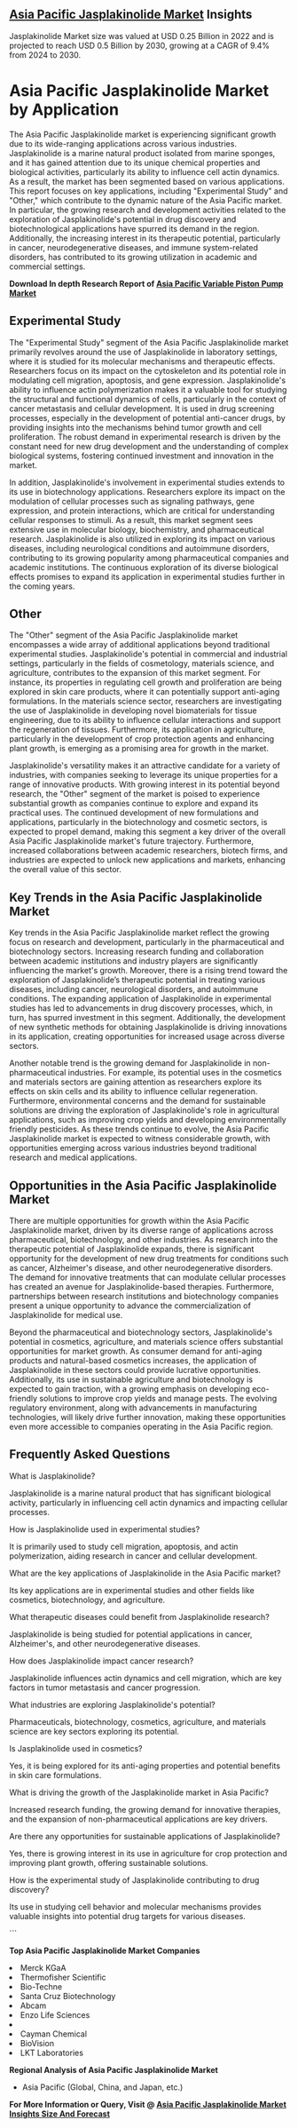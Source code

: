<h2><a href="https://www.verifiedmarketreports.com/download-sample/?rid=465352&amp;utm_source=Github-Feb&amp;utm_medium=225" target="_blank">Asia Pacific Jasplakinolide Market</a> Insights</h2><p>Jasplakinolide Market size was valued at USD 0.25 Billion in 2022 and is projected to reach USD 0.5 Billion by 2030, growing at a CAGR of 9.4% from 2024 to 2030.</p><p><h1>Asia Pacific Jasplakinolide Market by Application</h1> <p>The Asia Pacific Jasplakinolide market is experiencing significant growth due to its wide-ranging applications across various industries. Jasplakinolide is a marine natural product isolated from marine sponges, and it has gained attention due to its unique chemical properties and biological activities, particularly its ability to influence cell actin dynamics. As a result, the market has been segmented based on various applications. This report focuses on key applications, including "Experimental Study" and "Other," which contribute to the dynamic nature of the Asia Pacific market. In particular, the growing research and development activities related to the exploration of Jasplakinolide's potential in drug discovery and biotechnological applications have spurred its demand in the region. Additionally, the increasing interest in its therapeutic potential, particularly in cancer, neurodegenerative diseases, and immune system-related disorders, has contributed to its growing utilization in academic and commercial settings. <strong><p><strong>Download In depth Research Report of <a href="https://www.verifiedmarketreports.com/download-sample/?rid=236118&amp;utm_source=Pulse-Dec&amp;utm_medium=225" target="_blank">Asia Pacific Variable Piston Pump Market</a></strong></p></strong></p> <h2>Experimental Study</h2> <p>The "Experimental Study" segment of the Asia Pacific Jasplakinolide market primarily revolves around the use of Jasplakinolide in laboratory settings, where it is studied for its molecular mechanisms and therapeutic effects. Researchers focus on its impact on the cytoskeleton and its potential role in modulating cell migration, apoptosis, and gene expression. Jasplakinolide's ability to influence actin polymerization makes it a valuable tool for studying the structural and functional dynamics of cells, particularly in the context of cancer metastasis and cellular development. It is used in drug screening processes, especially in the development of potential anti-cancer drugs, by providing insights into the mechanisms behind tumor growth and cell proliferation. The robust demand in experimental research is driven by the constant need for new drug development and the understanding of complex biological systems, fostering continued investment and innovation in the market. <p>In addition, Jasplakinolide's involvement in experimental studies extends to its use in biotechnology applications. Researchers explore its impact on the modulation of cellular processes such as signaling pathways, gene expression, and protein interactions, which are critical for understanding cellular responses to stimuli. As a result, this market segment sees extensive use in molecular biology, biochemistry, and pharmaceutical research. Jasplakinolide is also utilized in exploring its impact on various diseases, including neurological conditions and autoimmune disorders, contributing to its growing popularity among pharmaceutical companies and academic institutions. The continuous exploration of its diverse biological effects promises to expand its application in experimental studies further in the coming years. <h2>Other</h2> <p>The "Other" segment of the Asia Pacific Jasplakinolide market encompasses a wide array of additional applications beyond traditional experimental studies. Jasplakinolide's potential in commercial and industrial settings, particularly in the fields of cosmetology, materials science, and agriculture, contributes to the expansion of this market segment. For instance, its properties in regulating cell growth and proliferation are being explored in skin care products, where it can potentially support anti-aging formulations. In the materials science sector, researchers are investigating the use of Jasplakinolide in developing novel biomaterials for tissue engineering, due to its ability to influence cellular interactions and support the regeneration of tissues. Furthermore, its application in agriculture, particularly in the development of crop protection agents and enhancing plant growth, is emerging as a promising area for growth in the market. <p>Jasplakinolide's versatility makes it an attractive candidate for a variety of industries, with companies seeking to leverage its unique properties for a range of innovative products. With growing interest in its potential beyond research, the "Other" segment of the market is poised to experience substantial growth as companies continue to explore and expand its practical uses. The continued development of new formulations and applications, particularly in the biotechnology and cosmetic sectors, is expected to propel demand, making this segment a key driver of the overall Asia Pacific Jasplakinolide market's future trajectory. Furthermore, increased collaborations between academic researchers, biotech firms, and industries are expected to unlock new applications and markets, enhancing the overall value of this sector. <h2>Key Trends in the Asia Pacific Jasplakinolide Market</h2> <p>Key trends in the Asia Pacific Jasplakinolide market reflect the growing focus on research and development, particularly in the pharmaceutical and biotechnology sectors. Increasing research funding and collaboration between academic institutions and industry players are significantly influencing the market's growth. Moreover, there is a rising trend toward the exploration of Jasplakinolide’s therapeutic potential in treating various diseases, including cancer, neurological disorders, and autoimmune conditions. The expanding application of Jasplakinolide in experimental studies has led to advancements in drug discovery processes, which, in turn, has spurred investment in this segment. Additionally, the development of new synthetic methods for obtaining Jasplakinolide is driving innovations in its application, creating opportunities for increased usage across diverse sectors. <p>Another notable trend is the growing demand for Jasplakinolide in non-pharmaceutical industries. For example, its potential uses in the cosmetics and materials sectors are gaining attention as researchers explore its effects on skin cells and its ability to influence cellular regeneration. Furthermore, environmental concerns and the demand for sustainable solutions are driving the exploration of Jasplakinolide's role in agricultural applications, such as improving crop yields and developing environmentally friendly pesticides. As these trends continue to evolve, the Asia Pacific Jasplakinolide market is expected to witness considerable growth, with opportunities emerging across various industries beyond traditional research and medical applications. <h2>Opportunities in the Asia Pacific Jasplakinolide Market</h2> <p>There are multiple opportunities for growth within the Asia Pacific Jasplakinolide market, driven by its diverse range of applications across pharmaceutical, biotechnology, and other industries. As research into the therapeutic potential of Jasplakinolide expands, there is significant opportunity for the development of new drug treatments for conditions such as cancer, Alzheimer's disease, and other neurodegenerative disorders. The demand for innovative treatments that can modulate cellular processes has created an avenue for Jasplakinolide-based therapies. Furthermore, partnerships between research institutions and biotechnology companies present a unique opportunity to advance the commercialization of Jasplakinolide for medical use. <p>Beyond the pharmaceutical and biotechnology sectors, Jasplakinolide's potential in cosmetics, agriculture, and materials science offers substantial opportunities for market growth. As consumer demand for anti-aging products and natural-based cosmetics increases, the application of Jasplakinolide in these sectors could provide lucrative opportunities. Additionally, its use in sustainable agriculture and biotechnology is expected to gain traction, with a growing emphasis on developing eco-friendly solutions to improve crop yields and manage pests. The evolving regulatory environment, along with advancements in manufacturing technologies, will likely drive further innovation, making these opportunities even more accessible to companies operating in the Asia Pacific region. <h2>Frequently Asked Questions</h2> <p>What is Jasplakinolide?</p> <p>Jasplakinolide is a marine natural product that has significant biological activity, particularly in influencing cell actin dynamics and impacting cellular processes.</p> <p>How is Jasplakinolide used in experimental studies?</p> <p>It is primarily used to study cell migration, apoptosis, and actin polymerization, aiding research in cancer and cellular development.</p> <p>What are the key applications of Jasplakinolide in the Asia Pacific market?</p> <p>Its key applications are in experimental studies and other fields like cosmetics, biotechnology, and agriculture.</p> <p>What therapeutic diseases could benefit from Jasplakinolide research?</p> <p>Jasplakinolide is being studied for potential applications in cancer, Alzheimer's, and other neurodegenerative diseases.</p> <p>How does Jasplakinolide impact cancer research?</p> <p>Jasplakinolide influences actin dynamics and cell migration, which are key factors in tumor metastasis and cancer progression.</p> <p>What industries are exploring Jasplakinolide's potential?</p> <p>Pharmaceuticals, biotechnology, cosmetics, agriculture, and materials science are key sectors exploring its potential.</p> <p>Is Jasplakinolide used in cosmetics?</p> <p>Yes, it is being explored for its anti-aging properties and potential benefits in skin care formulations.</p> <p>What is driving the growth of the Jasplakinolide market in Asia Pacific?</p> <p>Increased research funding, the growing demand for innovative therapies, and the expansion of non-pharmaceutical applications are key drivers.</p> <p>Are there any opportunities for sustainable applications of Jasplakinolide?</p> <p>Yes, there is growing interest in its use in agriculture for crop protection and improving plant growth, offering sustainable solutions.</p> <p>How is the experimental study of Jasplakinolide contributing to drug discovery?</p> <p>Its use in studying cell behavior and molecular mechanisms provides valuable insights into potential drug targets for various diseases.</p> ```</p><p><strong>Top Asia Pacific Jasplakinolide Market Companies</strong></p><div data-test-id=""><p><li>Merck KGaA</li><li> Thermofisher Scientific</li><li> Bio-Techne</li><li> Santa Cruz Biotechnology</li><li> Abcam</li><li> Enzo Life Sciences</li><li></li><li> Cayman Chemical</li><li> BioVision</li><li> LKT Laboratories</li></p><div><strong>Regional Analysis of&nbsp;Asia Pacific Jasplakinolide Market</strong></div><ul><li dir="ltr"><p dir="ltr">Asia Pacific (Global, China, and Japan, etc.)</p></li></ul><p><strong>For More Information or Query, Visit @&nbsp;</strong><strong><a href="https://www.verifiedmarketreports.com/product/jasplakinolide-market/?utm_source=Github-Feb&amp;utm_medium=225" target="_blank">Asia Pacific Jasplakinolide Market Insights Size And Forecast</a></strong></p></div><h2>&nbsp;</h2><div data-test-id="">&nbsp;</div>
